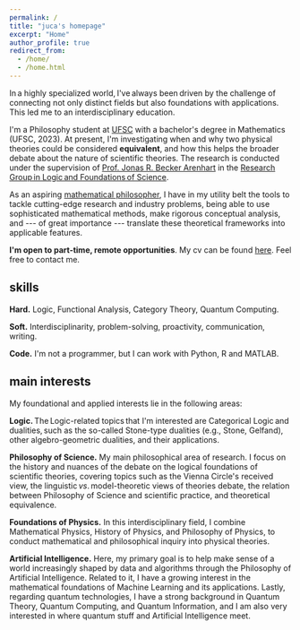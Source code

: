 ```yaml
---
permalink: /
title: "juca's homepage"
excerpt: "Home"
author_profile: true
redirect_from: 
  - /home/
  - /home.html
---
```


In a highly specialized world, I've always been driven by the challenge of connecting not only distinct fields but also foundations with applications. This led me to an interdisciplinary education. 

I'm a Philosophy student at [UFSC](https://ufsc.br/) with a bachelor's degree in Mathematics (UFSC, 2023). At present, I'm investigating when and why two physical theories could be considered **equivalent**, and how this helps the broader debate about the nature of scientific theories. The research is conducted under the supervision of [Prof. Jonas R. Becker Arenhart](https://scholar.google.com/citations?user=INalU8cAAAAJ&hl=pt-BR) in the [Research Group in Logic and Foundations of Science](https://sites.google.com/view/logicandfoundationsofscience/home?authuser=0).

As an aspiring [mathematical philosopher](https://onlinelibrary.wiley.com/doi/abs/10.1111/meta.12029), I have in my utility belt the tools to tackle cutting-edge research and industry problems, being able to use sophisticated mathematical methods, make rigorous conceptual analysis, and --- of great importance --- translate these theoretical frameworks into applicable features.

**I'm open to part-time, remote opportunities**. My cv can be found [here](https://jucazyn.github.io/cv/). Feel free to contact me.

## skills

**Hard.** Logic, Functional Analysis, Category Theory, Quantum Computing.

**Soft.** Interdisciplinarity, problem-solving, proactivity, communication, writing.

**Code.** I'm not a programmer, but I can work with Python, R and MATLAB.


## main interests

My foundational and applied interests lie in the following areas:

**Logic.** The Logic-related topics that I'm interested are Categorical Logic and dualities, such as the so-called Stone-type dualities (e.g., Stone, Gelfand), other algebro-geometric dualities, and their applications.

**Philosophy of Science.** My main philosophical area of research. I focus on the history and nuances of the debate on the logical foundations of scientific theories, covering topics such as the Vienna Circle's received view, the linguistic _vs_. model-theoretic views of theories debate, the relation between Philosophy of Science and scientific practice, and theoretical equivalence.

**Foundations of Physics.** In this interdisciplinary field, I combine Mathematical Physics, History of Physics, and Philosophy of Physics, to conduct mathematical and philosophical inquiry into physical theories.

**Artificial Intelligence.** Here, my primary goal is to help make sense of a world increasingly shaped by data and algorithms through the Philosophy of Artificial Intelligence. Related to it, I have a growing interest in the mathematical foundations of Machine Learning and its applications. Lastly, regarding quantum technologies, I have a strong background in Quantum Theory, Quantum Computing, and Quantum Information, and I am also very interested in where quantum stuff and Artificial Intelligence meet.
